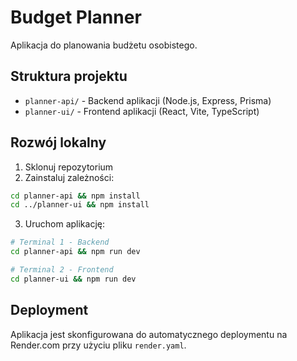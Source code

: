 # Budget Planner

Aplikacja do planowania budżetu osobistego.

## Struktura projektu

- `planner-api/` - Backend aplikacji (Node.js, Express, Prisma)
- `planner-ui/` - Frontend aplikacji (React, Vite, TypeScript)

## Rozwój lokalny

1. Sklonuj repozytorium
2. Zainstaluj zależności:
```bash
cd planner-api && npm install
cd ../planner-ui && npm install
```

3. Uruchom aplikację:
```bash
# Terminal 1 - Backend
cd planner-api && npm run dev

# Terminal 2 - Frontend
cd planner-ui && npm run dev
```

## Deployment

Aplikacja jest skonfigurowana do automatycznego deploymentu na Render.com przy użyciu pliku `render.yaml`. 